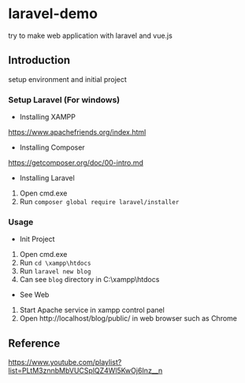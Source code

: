 # laravel-demo

try to make web application with laravel and vue.js

## Introduction

setup environment and initial project

### Setup Laravel (For windows)

- Installing XAMPP

https://www.apachefriends.org/index.html 

- Installing Composer

https://getcomposer.org/doc/00-intro.md

- Installing Laravel

1. Open cmd.exe
2. Run `composer global require laravel/installer`


### Usage

- Init Project
1. Open cmd.exe
2. Run `cd \xampp\htdocs`
3. Run `laravel new blog`
4. Can see `blog` directory in C:\xampp\htdocs

- See Web
1. Start Apache service in xampp control panel
2. Open  http://localhost/blog/public/ in web browser such as Chrome


## Reference
https://www.youtube.com/playlist?list=PLtM3znnbMbVUCSplQZ4Wl5KwOj6Inz__n
